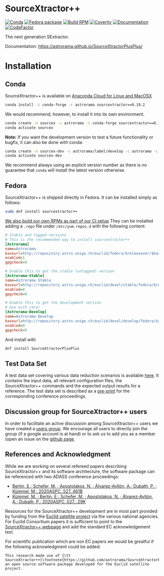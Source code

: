 # SourceXtractor++
[![Conda](https://img.shields.io/conda/v/astrorama/sourcextractor)](https://anaconda.org/astrorama/sourcextractor)
[![Fedora package](https://img.shields.io/fedora/v/sourcextractor++/rawhide)](https://koji.fedoraproject.org/koji/packageinfo?packageID=30842)
[![Build RPM](https://github.com/astrorama/SourceXtractorPlusPlus/workflows/Build%20RPM/badge.svg)](https://github.com/astrorama/SourceXtractorPlusPlus/actions)
[![Coverity](https://scan.coverity.com/projects/19270/badge.svg?flat=1)](https://scan.coverity.com/projects/astrorama-sextractorxx)
[![Documentation](https://readthedocs.org/projects/sourcextractorplusplus/badge/?version=latest)](https://sourcextractorplusplus.readthedocs.io/en/latest/Introduction.html)
[![CodeFactor](https://www.codefactor.io/repository/github/astrorama/sourcextractorplusplus/badge/develop)](https://www.codefactor.io/repository/github/astrorama/sourcextractorplusplus/overview/develop)

The next generation SExtractor.

Documentation: https://astrorama.github.io/SourceXtractorPlusPlus/

# Installation

## Conda

SourceXtractor++ is available on [Anaconda Cloud for Linux and MacOSX](https://anaconda.org/astrorama/sourcextractor)

```bash
conda install -c conda-forge -c astrorama sourcextractor==0.19.2
 ```

We would recommend, however, to install it into its own environment.

```bash
conda create -n sourcex -c astrorama -c conda-forge sourcextractor==0.19.2
conda activate sourcex
 ```

**Note:** If you want the development version to test a future functionality or bugfix, it can also be done with conda:

```bash
conda create -n sourcex-dev -c astrorama/label/develop -c astrorama -c conda-forge sourcextractor=x.xx
conda activate sourcex-dev
```

We recommend always using an explicit version number as there is no guarantee that `conda` will install the latest version otherwise.

## Fedora

SourceXtractor++ is shipped directly in Fedora. It can be installed simply as follows:

```bash
sudo dnf install sourcextractor++
```

[We also build our own RPMs as part of our CI setup](http://repository.astro.unige.ch/euclid/devel/)
They can be installed adding a `.repo` file under `/etc/yum.repos.d` with the following content:

```ini
# Stable and tagged versions
# This is the recommended way to install sourcextractor++
[Astrorama]
name=Astrorama
baseurl=http://repository.astro.unige.ch/euclid/fedora/$releasever/$basearch
enabled=1
gpgcheck=0

# Enable this to get the stable (untagged) version
[Astrorama-Stable]
name=Astrorama Stable
baseurl=http://repository.astro.unige.ch/euclid/devel/stable/fedora/$releasever/$basearch
enabled=0
gpgcheck=0

# Enable this to get the development version
# Use with care!
[Astrorama-Develop]
name=Astrorama Develop
baseurl=http://repository.astro.unige.ch/euclid/devel/develop/fedora/$releasever/$basearch
enabled=0
gpgcheck=0
```

And install with

```bash
dnf install SourceXtractorPlusPlus
```

## Test Data Set

A test data set covering various data reduction scenarios is available [here](https://cloud.physik.lmu.de/index.php/s/3K4KemBsw5y9yqd).
It contains the input data, all relevant configuration files, the SourceXtractor++ commands and the expected output results for a reference.
The test data set is described as a [pre-print](http://arxiv.org/abs/2212.02428) for the corresponding conference proceedings.

## Discussion group for SourceXtractor++ users

In order to facilitate an active discussion among SourceXtractor++ users we have created
a [users group](https://groups.google.com/g/sourcextractor_plusplus). We encourage all users to directly
join the group (if a google account is at hand) or to ask us to add you as a member
(open an issue on the [github page](https://astrorama.github.io/SourceXtractorPlusPlus/).


## References and Acknowledgment

While we are working on several refereed papers describing SourceXtractor++ and its software architecture, the software package can be referenced with two ADASS conference proceedings:

- [Bertin, E.; Schefer, M. ; Apostolakos, N. ; Álvarez-Ayllón, A.; Dubath, P. ; Kümmel, M.: 2020ASPC..527..461B](https://ui.adsabs.harvard.edu/abs/2020ASPC..527..461B/abstract)
- [Kümmel, M. ; Bertin, E.; Schefer, M. ; Apostolakos, N. ; Álvarez-Ayllón, A.; Dubath, P.: 2020ASPC..527...29K](https://ui.adsabs.harvard.edu/abs/2020ASPC..527...29K/abstract) 

Resources for the SourceXtractor++ development are in most part provided by funding from the [Euclid satellite project](https://www.euclid-ec.org/) via the various national agencies.
For Euclid Consortium papers it is sufficient to point to the [SourceXtractor++ webpage](https://github.com/astrorama/SourceXtractorPlusPlus) and add
the standard EC acknowledgement text.

For scientific publication which are non EC papers we would be greatful if the following acknowledgment could be added:
```
This research made use of {\tt SourceXtractor++}\footnote{https://github.com/astrorama/SourceXtractorPlusPlus},
an open source software package developed for the Euclid satellite project.
```
